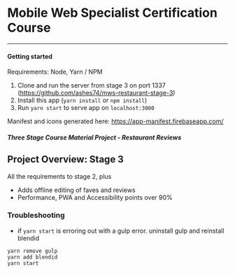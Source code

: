 # Mobile Web Specialist Certification Course

---

#### Getting started

Requirements: Node, Yarn / NPM

1. Clone and run the server from stage 3 on port 1337 (https://github.com/ashes74/mws-restaurant-stage-3)
2. Install this app (`yarn install` or `npm install`)
3. Run `yarn start` to serve app on `localhost:3000`

Manifest and icons generated here: https://app-manifest.firebaseapp.com/

#### _Three Stage Course Material Project - Restaurant Reviews_

## Project Overview: Stage 3

All the requirements to stage 2, plus

- Adds offline editing of faves and reviews
- Performance, PWA and Accessibility points over 90%

### Troubleshooting

- if `yarn start` is erroring out with a gulp error. uninstall gulp and reinstall blendid

```
yarn remove gulp
yarn add blendid
yarn start
```
